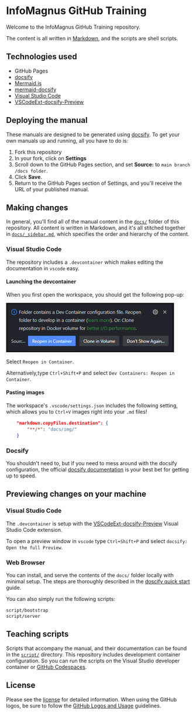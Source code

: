 # InfoMagnus GitHub Training

Welcome to the InfoMagnus GitHub Training repository. 

The content is all written in [Markdown](https://guides.github.com/features/mastering-markdown/), and the scripts are shell scripts.

## Technologies used

- GitHub Pages 
- [docsify](https://docsify.js.org)
- [Mermaid.js](https://mermaid.js.org/)
- [mermaid-docsify](https://github.com/Leward/mermaid-docsify)
- [Visual Studio Code](https://code.visualstudio.com/)
- [VSCodeExt-docsify-Preview](https://github.com/dzylikecode/VSCodeExt-docsify-Preview)

## Deploying the manual

These manuals are designed to be generated using [docsify](https://docsify.js.org). To get your own manuals up and running, all you have to do is:

1. Fork this repository
2. In your fork, click on **Settings**
3. Scroll down to the GitHub Pages section, and set **Source:** to `main branch /docs folder`.
4. Click **Save**.
5. Return to the GitHub Pages section of Settings, and you'll receive the URL of your published manual.

## Making changes

In general, you'll find all of the manual content in the [`docs/`](docs/) folder of this repository. All content is written in Markdown, and it's all stitched together in [`docs/_sidebar.md`](docs/_sidebar.md), which specifies the order and hierarchy of the content.

### Visual Studio Code

The repository includes a `.devcontainer` which makes editing the documentation in `vscode` easy.

#### Launching the devcontainer

When you first open the workspace, you should get the following pop-up:

![Dev Container Pop-up](docs/img/image.png)

Select `Reopen in Container`.

Alternatively,type `Ctrl+Shift+P` and select `Dev Containers: Reopen in Container`.

#### Pasting images

The workspace's `.vscode/settings.json` includes the following setting, which allows you to `Ctrl+V` images right into your `.md` files!

```json
    "markdown.copyFiles.destination": {
        "**/*": "docs/img/"
    }
```

### Docsify

You shouldn't need to, but if you need to mess around with the docsify configuration, the official [docsify documentation](https://docsify.js.org/#/?id=docsify) is your best bet for getting up to speed.

## Previewing changes on your machine

### Visual Studio Code

The `.devcontainer` is setup with the [VSCodeExt-docsify-Preview](https://github.com/dzylikecode/VSCodeExt-docsify-Preview) Visual Studio Code extension.

To open a preview window in `vscode` type `Ctrl+Shift+P` and select `docsify: Open the full Preview`.

### Web Browser
You can install, and serve the contents of the `docs/` folder locally with minimal setup. The steps are thoroughly described in the [doscify quick start](https://docsify.js.org/#/quickstart) guide.

You can also simply run the following scripts:

```shell
script/bootstrap
script/server
```

## Teaching scripts

Scripts that accompany the manual, and their documentation can be found in the [`script/`](script/) directory. This repository includes development container configuration. So you can run the scripts on the Visual Studio developer container or [GitHub Codespaces](https://github.com/features/codespaces).

## License

Please see the [license](LICENSE) for detailed information. When using the GitHub logos, be sure to follow the [GitHub Logos and Usage](https://github.com/logos) guidelines.
